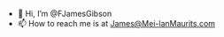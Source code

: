 - 👋 Hi, I’m @FJamesGibson
- 📫 How to reach me is at James@Mei-lanMaurits.com

<!---
FJamesGibson/FJamesGibson is a ✨ special ✨ repository because its `README.md` (this file) appears on your GitHub profile.
You can click the Preview link to take a look at your changes.
--->

